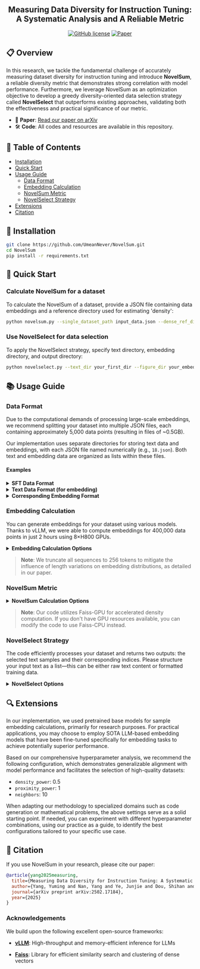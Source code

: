 <p align="center">
<!--  <img src="diversity.png" style="height: 80px;"> -->
 <h2 align="center">Measuring Data Diversity for Instruction Tuning: <br> A Systematic Analysis and A Reliable Metric </h2>
</p>

<p align="center">
 <a href="https://github.com/UmeanNever/NovelSum/blob/main/LICENSE"><img alt="GitHub license" src="https://img.shields.io/github/license/UmeanNever/NovelSum"></a>
 <a href="https://arxiv.org/abs/2502.17184"><img alt="Paper" src="https://img.shields.io/badge/📖-Paper-red"></a>
</p>

## 📋 Overview

In this research, we tackle the fundamental challenge of accurately measuring dataset diversity for instruction tuning and introduce **NovelSum**, a reliable diversity metric that demonstrates strong correlation with model performance. Furthermore, we leverage NovelSum as an optimization objective to develop a greedy diversity-oriented data selection strategy called **NovelSelect** that outperforms existing approaches, validating both the effectiveness and practical significance of our metric.

- 📖 **Paper**: [Read our paper on arXiv](https://arxiv.org/abs/2502.17184)
- 🛠️ **Code**: All codes and resources are available in this repository.

## 📑 Table of Contents

- [Installation](#-installation)
- [Quick Start](#-quick-start)
- [Usage Guide](#-usage-guide)
  - [Data Format](#data-format)
  - [Embedding Calculation](#embedding-calculation)
  - [NovelSum Metric](#novelsum-metric)
  - [NovelSelect Strategy](#novelselect-strategy)
- [Extensions](#-extensions)
- [Citation](#-citation)

## 🔧 Installation

```bash
git clone https://github.com/UmeanNever/NovelSum.git
cd NovelSum
pip install -r requirements.txt
```

## 🚀 Quick Start

### Calculate NovelSum for a dataset

To calculate the NovelSum of a dataset, provide a JSON file containing data embeddings and a reference directory used for estimating 'density':

```bash
python novelsum.py --single_dataset_path input_data.json --dense_ref_dir your_dir --output_csv output.csv
```

### Use NovelSelect for data selection

To apply the NovelSelect strategy, specify text directory, embedding directory, and output directory:

```bash
python novelselect.py --text_dir your_first_dir --figure_dir your_embedding_dir --output_dir output
```

## 📚 Usage Guide

### Data Format

Due to the computational demands of processing large-scale embeddings, we recommend splitting your dataset into multiple JSON files, each containing approximately 5,000 data points (resulting in files of ~0.5GB).

Our implementation uses separate directories for storing text data and embeddings, with each JSON file named numerically (e.g., `18.json`). Both text and embedding data are organized as lists within these files.

#### Examples

<details>
  <summary><b>SFT Data Format</b></summary>

```json
[{
    "from": "user",
    "value": "Create a detailed and exhaustive HTML guide to assist potential buyers in making a well-informed decision when purchasing a laptop."
 },
 {
    "from": "assistant",
    "value": "..."
 },
 {
    "from": "user",
    "value": "..."
 },
 ...
]
```
</details>

<details>
  <summary><b>Text Data Format (for embedding)</b></summary>

```
Create a detailed and exhaustive HTML guide to assist potential buyers in making a well-informed decision when purchasing a laptop.
...
```
</details>

<details>
  <summary><b>Corresponding Embedding Format</b></summary>

```json
[
    -0.06069426238536835,
    -0.07991443574428558,
    ...
    0.04622051864862442
]
```
</details>

### Embedding Calculation

You can generate embeddings for your dataset using various models. Thanks to vLLM, we were able to compute embeddings for 400,000 data points in just 2 hours using 8×H800 GPUs.

<details>
  <summary><b>Embedding Calculation Options</b></summary>

```
Usage: python embedding.py [OPTIONS]

  Calculate embeddings for text data in a specified directory.

Options:
  --input_dir TEXT       Directory containing text data as JSON files (list of strings)
  --model_path TEXT      Path to the embedding model
  --gpu_id INT           Specify which GPU to use (default: 0)
  --max_length INT       Maximum sequence length for embedding calculation (default: 256)
  --output_dir TEXT      Directory to store the embedding data (maintains the same file
                         structure as the input directory)
```
</details>

> **Note**: We truncate all sequences to 256 tokens to mitigate the influence of length variations on embedding distributions, as detailed in our paper.

### NovelSum Metric

<details>
  <summary><b>NovelSum Calculation Options</b></summary>

```
Usage: python novelsum.py [OPTIONS]

  Calculate NovelSum for a single embedding file or a directory of embeddings.

Options:
  --single_dataset_path TEXT    Path to a single embedding file
  --multi_datasets_dir TEXT     Directory containing multiple embedding files
  --dense_ref_dir TEXT          Directory with reference dataset for density calculation
  --output_csv TEXT             Path for the output CSV file with results
  --gpu_id INT                  Specify which GPU to use (default: 0)
  --density_powers LIST         List of density powers to calculate NovelSum 
                                (default: [0, 0.25, 0.5])
  --neighbors INT               Number of nearest neighbors for approximate density calculation
                                (default: [5, 10])
  --proximity_powers LIST       List of distance powers for NovelSum calculation 
                                (default: [0, 1, 2])
```
</details>

> **Note**: Our code utilizes Faiss-GPU for accelerated density computation. If you don't have GPU resources available, you can modify the code to use Faiss-CPU instead.

### NovelSelect Strategy

The code efficiently processes your dataset and returns two outputs: the selected text samples and their corresponding indices. Please structure your input text as a list—this can be either raw text content or formatted training data.

<details>
  <summary><b>NovelSelect Options</b></summary>
 

```
Usage: python novelselect.py [OPTIONS]

  Select a subset with maximized NovelSum.

Options:
  --text_dir TEXT          Directory containing text data
  --figure_dir TEXT        Directory containing embeddings (same order as text)
  --output_dir TEXT        Directory to store selected data and indices
  --k INT                  Target number of samples to select (default: 10000)
  --gpu_id INT             Specify which GPU to use (default: 0)
  --density_power FLOAT    Density power parameter for NovelSum (default: 0.5)
  --neighbors INT          Number of nearest neighbors for density calculation (default: 10)
  --proximity_power INT    Distance power parameter for NovelSum (default: 1)
  --seed INT               Random seed for initial point selection (default: 42)
```
</details>

## 🔍 Extensions

In our implementation, we used pretrained base models for sample embedding calculations, primarily for research purposes. For practical applications, you may choose to employ SOTA LLM-based embedding models that have been fine-tuned specifically for embedding tasks to achieve potentially superior performance.

Based on our comprehensive hyperparameter analysis, we recommend the following configuration, which demonstrates generalizable alignment with model performance and facilitates the selection of high-quality datasets:
- `density_power`: 0.5
- `proximity_power`: 1
- `neighbors`: 10

When adapting our methodology to specialized domains such as code generation or mathematical problems, the above settings serve as a solid starting point. If needed, you can experiment with different hyperparameter combinations, using our practice as a guide, to identify the best configurations tailored to your specific use case.

## 📝 Citation

If you use NovelSum in your research, please cite our paper:

```bibtex
@article{yang2025measuring,
  title={Measuring Data Diversity for Instruction Tuning: A Systematic Analysis and A Reliable Metric},
  author={Yang, Yuming and Nan, Yang and Ye, Junjie and Dou, Shihan and Wang, Xiao and Li, Shuo and Lv, Huijie and Gui, Tao and Zhang, Qi and Huang, Xuanjing},
  journal={arXiv preprint arXiv:2502.17184},
  year={2025}
}
```

### Acknowledgements

We build upon the following excellent open-source frameworks:

- **[vLLM](https://github.com/vllm-project/vllm)**: High-throughput and memory-efficient inference for LLMs
  
- **[Faiss](https://github.com/facebookresearch/faiss)**: Library for efficient similarity search and clustering of dense vectors

<!-- <a href="https://www.flaticon.com/free-icons/respect" title="respect icons">Respect icons created by Freepik - Flaticon</a> -->
